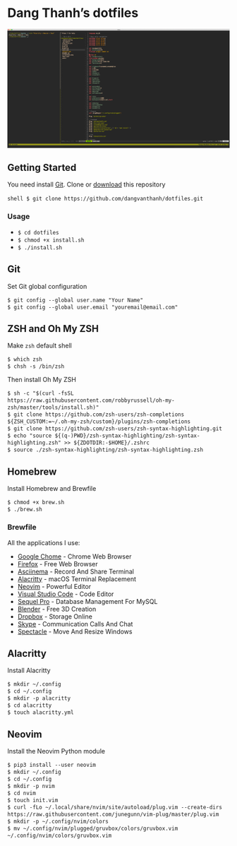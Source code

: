 # Dang Thanh’s dotfiles

![](screenshot.png)

## Getting Started

You need install [Git](https://git-scm.com/). Clone or [download](https://github.com/dangvanthanh/dotfiles/archive/master.zip) this repository

```shell $ git clone https://github.com/dangvanthanh/dotfiles.git ``` 
### Usage

- `$ cd dotfiles`
- `$ chmod +x install.sh`
- `$ ./install.sh`

## Git

Set Git global configuration

```shell
$ git config --global user.name "Your Name"
$ git config --global user.email "youremail@email.com"
```

## ZSH and Oh My ZSH

Make `zsh` default shell

```shell
$ which zsh
$ chsh -s /bin/zsh
```

Then install Oh My ZSH

```shell
$ sh -c "$(curl -fsSL https://raw.githubusercontent.com/robbyrussell/oh-my-zsh/master/tools/install.sh)"
$ git clone https://github.com/zsh-users/zsh-completions ${ZSH_CUSTOM:=~/.oh-my-zsh/custom}/plugins/zsh-completions
$ git clone https://github.com/zsh-users/zsh-syntax-highlighting.git
$ echo "source ${(q-)PWD}/zsh-syntax-highlighting/zsh-syntax-highlighting.zsh" >> ${ZDOTDIR:-$HOME}/.zshrc
$ source ./zsh-syntax-highlighting/zsh-syntax-highlighting.zsh
```

## Homebrew

Install Homebrew and Brewfile

```shell
$ chmod +x brew.sh
$ ./brew.sh
```

### Brewfile

All the applications I use:

- [Google Chome](https://www.google.com/chrome/) - Chrome Web Browser
- [Firefox](https://www.mozilla.org/en-US/firefox/new/) - Free Web Browser
- [Asciinema](https://asciinema.org/) - Record And Share Terminal
- [Alacritty](https://github.com/jwilm/alacritty) - macOS Terminal Replacement
- [Neovim](https://github.com/neovim/neovim) - Powerful Editor
- [Visual Studio Code](https://code.visualstudio.com/) - Code Editor
- [Sequel Pro](https://www.sequelpro.com/) - Database Management For MySQL
- [Blender](https://www.blender.org/) - Free 3D Creation
- [Dropbox](https://www.dropbox.com/) - Storage Online
- [Skype](https://www.skype.com/en/) - Communication Calls And Chat
- [Spectacle](https://www.spectacleapp.com/) - Move And Resize Windows

## Alacritty

Install Alacritty

```shell
$ mkdir ~/.config
$ cd ~/.config 
$ mkdir -p alacritty 
$ cd alacritty 
$ touch alacritty.yml
```

## Neovim

Install the Neovim Python module

```shell
$ pip3 install --user neovim
$ mkdir ~/.config
$ cd ~/.config 
$ mkdir -p nvim 
$ cd nvim
$ touch init.vim
$ curl -fLo ~/.local/share/nvim/site/autoload/plug.vim --create-dirs https://raw.githubusercontent.com/junegunn/vim-plug/master/plug.vim
$ mkdir -p ~/.config/nvim/colors
$ mv ~/.config/nvim/plugged/gruvbox/colors/gruvbox.vim ~/.config/nvim/colors/gruvbox.vim
```
